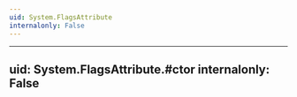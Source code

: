 ```yaml
---
uid: System.FlagsAttribute
internalonly: False
---
```


---
uid: System.FlagsAttribute.#ctor
internalonly: False
---
